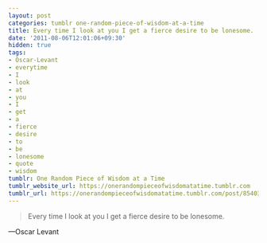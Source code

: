 ```yaml
---
layout: post
categories: tumblr one-random-piece-of-wisdom-at-a-time
title: Every time I look at you I get a fierce desire to be lonesome.
date: '2011-08-06T12:01:06+09:30'
hidden: true
tags:
- Oscar-Levant
- everytime
- I
- look
- at
- you
- I
- get
- a
- fierce
- desire
- to
- be
- lonesome
- quote
- wisdom
tumblr: One Random Piece of Wisdom at a Time
tumblr_website_url: https://onerandompieceofwisdomatatime.tumblr.com
tumblr_url: https://onerandompieceofwisdomatatime.tumblr.com/post/8540306205/every-time-i-look-at-you-i-get-a-fierce-desire-to
---
```

> Every time I look at you I get a fierce desire to be lonesome.

—Oscar Levant&nbsp;
